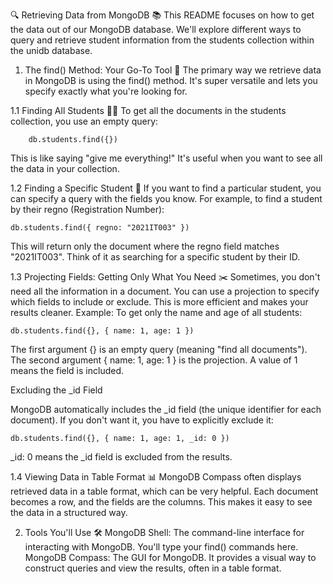 🔍 Retrieving Data from MongoDB 📚
This README focuses on how to get the data out of our MongoDB database. We'll explore different ways to query and retrieve student information from the students collection within the unidb database.


1. The  find()  Method: Your Go-To Tool 🚀
The primary way we retrieve data in MongoDB is using the find() method. It's super versatile and lets you specify exactly what you're looking for.

1.1 Finding All Students 🧑‍🎓
To get all the documents in the students collection, you use an empty query:
        
        db.students.find({})
This is like saying "give me everything!" It's useful when you want to see all the data in your collection.

1.2 Finding a Specific Student 🎯
If you want to find a particular student, you can specify a query with the fields you know. For example, to find a student by their regno (Registration Number):
  
    db.students.find({ regno: "2021IT003" })
This will return only the document where the regno field matches "2021IT003". Think of it as searching for a specific student by their ID.

1.3 Projecting Fields: Getting Only What You Need ✂️
Sometimes, you don't need all the information in a document. You can use a projection to specify which fields to include or exclude. This is more efficient and makes your results cleaner.
Example: To get only the name and age of all students:
  
  
    db.students.find({}, { name: 1, age: 1 })
    
  The first argument {} is an empty query (meaning "find all documents").
  The second argument { name: 1, age: 1 } is the projection. A value of 1 means the field is included.

Excluding the _id Field

MongoDB automatically includes the _id field (the unique identifier for each document). If you don't want it, you have to explicitly exclude it:

    db.students.find({}, { name: 1, age: 1, _id: 0 })
  _id: 0 means the _id field is excluded from the results.
  
1.4 Viewing Data in Table Format 📊
MongoDB Compass often displays retrieved data in a table format, which can be very helpful. Each document becomes a row, and the fields are the columns. This makes it easy to see the data in a structured way.

2. Tools You'll Use 🛠️
        MongoDB Shell:
           The command-line interface for interacting with MongoDB. You'll type your find() commands here.
        MongoDB Compass:
           The GUI for MongoDB. It provides a visual way to construct queries and view the results, often in a table format.
